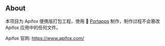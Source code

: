 ## About

本项目为 Apifox 便携版打包工程，使用 🚀 [Portapps](https://github.com/portapps/portapps) 制作，制作过程不会篡改 Apifox 应用中的任何文件。

Apifox 官网: https://www.apifox.com/